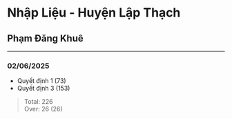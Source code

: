 # Nhập Liệu - Huyện Lập Thạch
## Phạm Đăng Khuê
-----
### 02/06/2025
- Quyết định 1 (73)
- Quyết định 3 (153)
> Total: 226 <br>
> Over: 26 (26)
